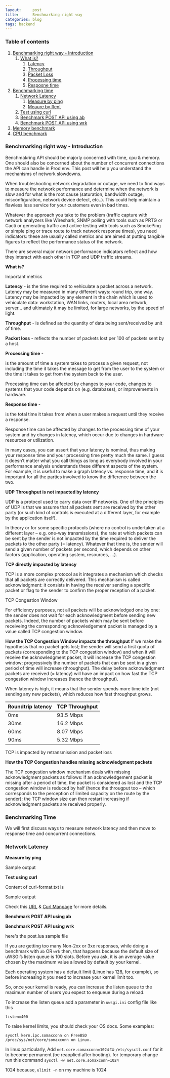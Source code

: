 ```yaml
---
layout:     post
title:      Benchmarking right way
categories: blog 
tags: backend
---
```

### Table of contents
1. [Benchmarking right way - Introduction](#id1)
	1. [What is?](#sub1id1)
		1. [Latency](#sub1sub1id1)
		2. [Throughput](#sub2sub1id1)
		3. [Packet Loss](#sub3sub1id1)
		4. [Processing time](#sub4sub1id1)
		5. [Resposne time](#sub5sub1id1)
2. [Benchmarking time](#id2)
	1. [Network Latency](#sub1id2)
		1. [Measure by ping](#sub1sub1id2)
		2. [Meaure by flent](#sub2sub1id2)
	2. [Test using curl](#sub2id2)
	3. [Benchmark POST API using ab](#sub3id2)
	4. [Benchmark POST API using wrk](#sub4id2)
3. [Memory benchmark](#id3)
4. [CPU benchmark](#id4)



### Benchmarking right way - Introduction <a name="id1"></a>
Benchmakring API should be majorly concerned with time, cpu & memory. One should also be concerned about the number of concurrent connections the API can handle in Prod env. This post will help you understand the mechanisms of network slowdowns.

<!--more-->


When troubleshooting network degradation or outage, we need to find ways to measure the network performance and determine when the network is slow and for what is the root cause (saturation, bandwidth outage, misconfiguration, network device defect, etc..). This could help maintain a flawless less service for your customers even in bad times.


Whatever the approach you take to the problem (traffic capture with network analyzers like Wireshark, SNMP polling with tools such as PRTG or Cacti or generating traffic and active testing with tools such as SmokePing or simple ping or trace route to track network response times), you need indicators: these are usually called metrics and are aimed at putting tangible figures to reflect the performance status of the network.

There are several major network performance indicators reflect and how they interact with each other in TCP and UDP traffic streams.

**What is?** <a name="sub1id1"></a>

Important metrics

**Latency** - <a name="sub1sub1id1"></a>
	is the time required to vehiculate a packet across a network.
	Latency may be measured in many different ways: round trip, one way.
	Latency may be impacted by any element in the chain which is used to vehiculate data: workstation, WAN links, routers, local area network, server… and ultimately it may be limited, for large networks, by the speed of light.

**Throughput** - <a name="sub2sub1id1"></a>
	is defined as the quantity of data being sent/received by unit of time.

**Packet loss** - <a name="sub3sub1id1"></a>
	 reflects the number of packets lost per 100 of packets sent by a host.


**Processing time** - <a name="sub4sub1id1"></a>

is the amount of time a system takes to process a given request, not including the time it takes the message to get from the user to the system or the time it takes to get from the system back to the user.

Processing time can be affected by changes to your code, changes to systems that your code depends on (e.g. databases), or improvements in hardware.

**Response time** - <a name="sub5sub1id1"></a>

is the total time it takes from when a user makes a request until they receive a response.

Response time can be affected by changes to the processing time of your system and by changes in latency, which occur due to changes in hardware resources or utilization.

In many cases, you can assert that your latency is nominal, thus making your response time and your processing time pretty much the same. I guess it doesn’t matter what you call things as long as everybody involved in your performance analysis understands these different aspects of the system. For example, it is useful to make a graph latency vs. response time, and it is important for all the parties involved to know the difference between the two.

**UDP Throughput is not impacted by latency**

UDP is a protocol used to carry data over IP networks. One of the principles of UDP is that we assume that all packets sent are received by the other party (or such kind of controls is executed at a different layer, for example by the application itself).

In theory or for some specific protocols (where no control is undertaken at a different layer – e.g. one-way transmissions), the rate at which packets can be sent by the sender is not impacted by the time required to deliver the packets to the other party (= latency). Whatever that time is, the sender will send a given number of packets per second, which depends on other factors (application, operating system, resources, …).

**TCP directly impacted by latency**

TCP is a more complex protocol as it integrates a mechanism which checks that all packets are correctly delivered. This mechanism is called acknowledgment: it consists in having the receiver sending a specific packet or flag to the sender to confirm the proper reception of a packet.

TCP Congestion Window

For efficiency purposes, not all packets will be acknowledged one by one: the sender does not wait for each acknowledgment before sending new packets. Indeed, the number of packets which may be sent before receiveing the corresponding acknowledgement packet is managed by a value called TCP congestion window.

**How the TCP Congestion Window impacts the throughput**
If we make the hypothesis that no packet gets lost; the sender will send a first quota of packets (corresponding to the TCP congestion window) and when it will receive the acknowledgment packet, it will increase the TCP congestion window; progressively the number of packets that can be sent in a given period of time will increase (throughput). The delay before acknowledgment packets are received (= latency) will have an impact on how fast the TCP congestion window increases (hence the throughput).

When latency is high, it means that the sender spends more time idle (not sending any new packets), which reduces how fast throughput grows.


| Roundtrip latency  |     TCP Throughput |
|--------------------|------------------- |
|   0ms			     |  93.5 Mbps 	      |
|   30ms  			 |  16.2 Mbps 	      |
|  	60ms		 	 |  8.07 Mbps 	      |
|   90ms			 |  5.32 Mbps 	      |


TCP is impacted by retransmission and packet loss

**How the TCP Congestion handles missing acknowledgment packets**

The TCP congestion window mechanism deals with missing acknowledgment packets as follows: if an acknowledgement packet is missing after a period of time, the packet is considered as lost and the TCP congestion window is reduced by half (hence the througput too – which corresponds to the perception of limited capacity on the route by the sender); the TCP window size can then restart increasing if acknowledgment packets are received properly.





### Benchmarking Time <a name="id2"></a>

We will first discuss ways to measure network latency and then move to response time and concurrent connections.

### Network Latency <a name="sub1id2"></a> 

**Measure by ping** <a name="sub1id2"></a> 
		<script src="https://gist.github.com/x0v/f5cd5e38a0d3ba786b616dfc1f1ba7f7.js"></script>

Sample output
		<script src="https://gist.github.com/x0v/21d89a56958ab8f6a07e8833657c12f3.js"></script>

**Test using curl** <a name="sub2id2"></a>


<script src="https://gist.github.com/x0v/7590f66d6660fc61cb6d514aef5c2eec.js"></script>



Content of curl-format.txt is
<script src="https://gist.github.com/x0v/f923e2eee0bf1496d33be33cc25ddbb0.js"></script>


<!--more-->

Sample output
<script src="https://gist.github.com/x0v/45a7fb238c0bc4f6d4bbe9502e84251f.js"></script>

Check this [URL](https://stackoverflow.com/questions/18215389/how-do-i-measure-request-and-response-times-at-once-using-curl) & [Curl Manpage](https://curl.haxx.se/docs/manpage.html) for more details.



**Benchmark POST API using ab** <a name="sub3id2"></a>

<script src="https://gist.github.com/x0v/b782c1975239bf46de0d3bc472d5d77f.js"></script>

**Benchmark POST API using wrk** <a name="sub4id2"></a>

<script src="https://gist.github.com/x0v/e92a517c12e9758ec855a62fe9220d16.js"></script>

here's the post.lua sample file

<script src="https://gist.github.com/x0v/ce693d4218ee691d44f9aaa8be15f11a.js"></script>

If you are getting too many Non-2xx or 3xx responses, while doing a benchmark with `ab` OR `wrk` then, that happens because the default size of uWSGI’s listen queue is 100 slots. Before you ask, it is an average value chosen by the maximum value allowed by default by your kernel.

Each operating system has a default limit (Linux has 128, for example), so before increasing it you need to increase your kernel limit too.

So, once your kernel is ready, you can increase the listen queue to the maximum number of users you expect to enqueue during a reload.

To increase the listen queue add a parameter in `uwsgi.ini` config file like this

`listen=400`


To raise kernel limits, you should check your OS docs. Some examples:

```
sysctl kern.ipc.somaxconn on FreeBSD
/proc/sys/net/core/somaxconn on Linux.
```
In linux particularly, Add `net.core.somaxconn=1024` to `/etc/sysctl.conf` for it to become permanent (be reapplied after booting). for temporary change run this command
`sysctl -w net.core.somaxconn=1024`

1024 because, `ulimit -n` on my machine is 1024

